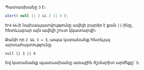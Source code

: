 Պատասխանը `3` է։

```js run
alert( null || 2 && 3 || 4 );
```

ԵՎ `&&`֊ի նախապատվությունը ավելի բարձր է քան `||`֊ինը, հետևաբար այն ավելի շուտ կկատարվի։

Քանի որ `2 && 3 = 3`, ապա կստանանք հետևյալ արտահայտությունը․

```
null || 3 || 4
```

Եվ կստանանք պատասխանը առաջին ճշմարիտ արժեքը՝ `3`։

